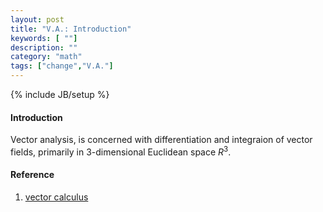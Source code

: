 ```yaml
---
layout: post
title: "V.A.: Introduction"
keywords: [ ""]
description: ""
category: "math"
tags: ["change","V.A."]
---
```

{% include JB/setup %}


#### Introduction
Vector analysis, is concerned with differentiation and integraion of vector
fields, primarily in 3-dimensional Euclidean space $R^3$.


#### Reference
1. [vector calculus](https://en.wikipedia.org/wiki/Vector_calculus)

